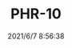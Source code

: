 ﻿---
layout: post 
title: PHR-10
tags: PH S20
categories: wire-harness
overview: 
series: 
part_number: 0579-1
thumb_img: 
small_img: static/202106/579-20210607.jpg
date: 2021/6/7 8:56:38
---



